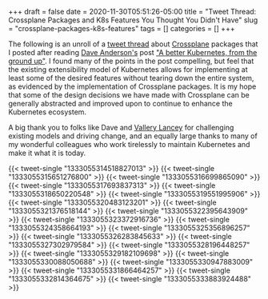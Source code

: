+++ 
draft = false
date = 2020-11-30T05:51:26-05:00
title = "Tweet Thread: Crossplane Packages and K8s Features You Thought You Didn't Have"
slug = "crossplane-packages-k8s-features" 
tags = []
categories = []
+++

The following is an unroll of a [tweet thread](https://twitter.com/hasheddan/status/1333055314518827013?s=20) about [Crossplane](https://crossplane.io/) packages that I posted after reading [Dave Anderson's](https://twitter.com/dave_universetf) post ["A better Kubernetes, from the ground up"](https://blog.dave.tf/post/new-kubernetes/). I found many of the points in the post compelling, but feel that the existing extensibility model of Kubernetes allows for implementing at least some of the desired features without tearing down the entire system, as evidenced by the implementation of Crossplane packages. It is my hope that some of the design decisions we have made with Crossplane can be generally abstracted and improved upon to continue to enhance the Kubernetes ecosystem.

A big thank you to folks like Dave and [Vallery Lancey](https://twitter.com/vllry?s=20) for challenging existing models and driving change, and an equally large thanks to many of my wonderful colleagues who work tirelessly to maintain Kubernetes and make it what it is today.

{{< tweet-single "1333055314518827013" >}}
{{< tweet-single "1333055315651276800" >}}
{{< tweet-single "1333055316699865090" >}}
{{< tweet-single "1333055317693837313" >}}
{{< tweet-single "1333055318650220548" >}}
{{< tweet-single "1333055319551995906" >}}
{{< tweet-single "1333055320483123201" >}}
{{< tweet-single "1333055321376518144" >}}
{{< tweet-single "1333055322395643909" >}}
{{< tweet-single "1333055323372916736" >}}
{{< tweet-single "1333055324358664193" >}}
{{< tweet-single "1333055325356896257" >}}
{{< tweet-single "1333055326283845633" >}}
{{< tweet-single "1333055327302979584" >}}
{{< tweet-single "1333055328196448257" >}}
{{< tweet-single "1333055329182109698" >}}
{{< tweet-single "1333055330088050688" >}}
{{< tweet-single "1333055330947883009" >}}
{{< tweet-single "1333055331866464257" >}}
{{< tweet-single "1333055332814364675" >}}
{{< tweet-single "1333055333883924488" >}}
